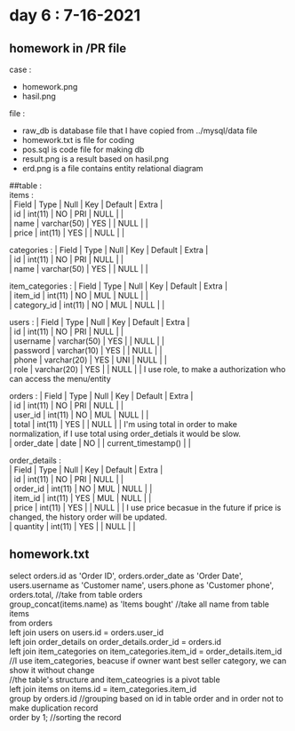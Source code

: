 # day 6 : 7-16-2021

## homework in /PR file
case :
* homework.png
* hasil.png

file :
* raw_db is database file that I have copied from ../mysql/data file 
* homework.txt is file for coding
* pos.sql is code file for making db
* result.png is a result based on hasil.png
* erd.png is a file contains entity relational diagram

##table : <br/>
items : <br/>
| Field | Type        | Null | Key | Default | Extra | <br/>
| id    | int(11)     | NO   | PRI | NULL    |       | <br/>
| name  | varchar(50) | YES  |     | NULL    |       | <br/>
| price | int(11)     | YES  |     | NULL    |       | <br/>

categories :
| Field | Type        | Null | Key | Default | Extra | <br/>
| id    | int(11)     | NO   | PRI | NULL    |       | <br/>
| name  | varchar(50) | YES  |     | NULL    |       | <br/>

item_categories :
| Field       | Type    | Null | Key | Default | Extra | <br/>
| item_id     | int(11) | NO   | MUL | NULL    |       | <br/>
| category_id | int(11) | NO   | MUL | NULL    |       | <br/>

users :
| Field    | Type        | Null | Key | Default | Extra | <br/>
| id       | int(11)     | NO   | PRI | NULL    |       | <br/>
| username | varchar(50) | YES  |     | NULL    |       | <br/>
| password | varchar(10) | YES  |     | NULL    |       | <br/>
| phone    | varchar(20) | YES  | UNI | NULL    |       | <br/>
| role     | varchar(20) | YES  |     | NULL    |       | I use role, to make a authorization who can access the menu/entity

orders : 
| Field      | Type    | Null | Key | Default             | Extra | <br/>
| id         | int(11) | NO   | PRI | NULL                |       | <br/>
| user_id    | int(11) | NO   | MUL | NULL                |       | <br/>
| total      | int(11) | YES  |     | NULL                |       | I'm using total in order to make normalization, if I use total using order_detials it would be slow. <br/>
| order_date | date    | NO   |     | current_timestamp() |       | <br/>

order_details :  <br/>
| Field    | Type    | Null | Key | Default | Extra | <br/>
| id       | int(11) | NO   | PRI | NULL    |       | <br/>
| order_id | int(11) | NO   | MUL | NULL    |       | <br/>
| item_id  | int(11) | YES  | MUL | NULL    |       | <br/>
| price    | int(11) | YES  |     | NULL    |       | I use price becasue in the future if price is changed, the history order will be updated. <br/>
| quantity | int(11) | YES  |     | NULL    |       | <br/>

## homework.txt 
select orders.id as 'Order ID', orders.order_date as 'Order Date', users.username as 'Customer name', users.phone as 'Customer phone', <br/>
orders.total,  //take from table orders  <br/>
group_concat(items.name) as 'Items bought' //take all name from table items <br/>
from orders <br/>
left join users on users.id = orders.user_id <br/>
left join order_details on order_details.order_id = orders.id <br/> 
left join item_categories on item_categories.item_id = order_details.item_id //I use item_categories, beacuse if owner want best seller category, we can show it without change <br/> 
                                                                             //the table's structure and item_cateogries is a pivot table <br/>
left join items on items.id = item_categories.item_id                          
group by orders.id //grouping based on id in table order and in order not to make duplication record <br/>
order by 1; //sorting the record <br/>
